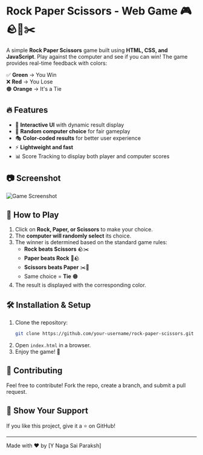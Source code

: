 # Rock Paper Scissors - Web Game 🎮🪨📄✂️

A simple **Rock Paper Scissors** game built using **HTML, CSS, and JavaScript**. Play against the computer and see if you can win! The game provides real-time feedback with colors:

✅ **Green** → You Win  
❌ **Red** → You Lose  
🟠 **Orange** → It's a Tie  

## 🔥 Features
- 🎨 **Interactive UI** with dynamic result display
- 🤖 **Random computer choice** for fair gameplay
- 🎭 **Color-coded results** for better user experience
- ⚡ **Lightweight and fast**
- 📊 Score Tracking to display both player and computer scores

## 📷 Screenshot
![Game Screenshot](https://github.com/user-attachments/assets/b43cd9c8-aace-4f3f-88b8-0497a48abcd6)

## 🚀 How to Play
1. Click on **Rock, Paper, or Scissors** to make your choice.
2. The **computer will randomly select** its choice.
3. The winner is determined based on the standard game rules:
   - **Rock beats Scissors** 🪨✂️
   - **Paper beats Rock** 📄🪨
   - **Scissors beats Paper** ✂️📄
   - Same choice = **Tie** 🟠
4. The result is displayed with the corresponding color.

## 🛠️ Installation & Setup
1. Clone the repository:
   ```bash
   git clone https://github.com/your-username/rock-paper-scissors.git
   ```
2. Open `index.html` in a browser.
3. Enjoy the game! 🎉

## 🤝 Contributing
Feel free to contribute! Fork the repo, create a branch, and submit a pull request.

## 🌟 Show Your Support
If you like this project, give it a ⭐ on GitHub!

---
Made with ❤️ by [Y Naga Sai Paraksh]
